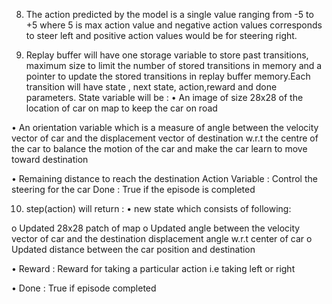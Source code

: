 8.  The action predicted by the model is a single value ranging from -5 to +5 where 5 is max action value and negative action values corresponds to steer left and positive action values would be for steering right.

9. Replay buffer will have one storage variable to store past transitions, maximum size to limit the number of stored transitions in memory and a pointer to update the stored transitions in replay buffer memory.Each transition will have state , next state, action,reward and done parameters.
 State variable will be :
•	An image of size 28x28 of the location of car on map to keep the car on road

•	An orientation variable which is a measure of angle between the velocity vector of car and the displacement vector of destination w.r.t the centre of the car to balance the motion of the car and make the car learn to move toward destination

•	Remaining distance to reach the destination
Action Variable : Control the steering for the car
Done : True if the episode is completed

10.  step(action) will return :
•	new state which consists of following:

o	Updated 28x28 patch of map
o	Updated angle between the velocity vector of car and the destination displacement angle w.r.t center of car
o	Updated distance between the car position and destination

•	Reward : Reward for taking a particular action i.e taking left or right

•	Done : True if episode completed




